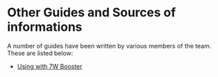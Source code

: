 # Other Guides and Sources of informations #

A number of guides have been written by various members of the team. These are listed below:


  * [Using with 7W Booster](UsingBooster.md)